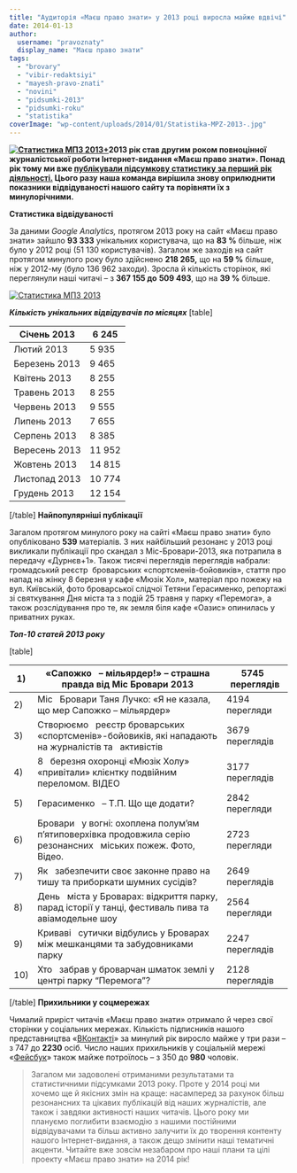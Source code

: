 ```yaml
---
title: "Аудиторія «Маєш право знати» у 2013 році виросла майже вдвічі"
date: 2014-01-13
author: 
  username: "pravoznaty"
  display_name: "Маєш право знати"
tags: 
  - "brovary"
  - "vibir-redaktsiyi"
  - "mayesh-pravo-znati"
  - "novini"
  - "pidsumki-2013"
  - "pidsumki-roku"
  - "statistika"
coverImage: "wp-content/uploads/2014/01/Statistika-MPZ-2013-.jpg"
---
```


**[![Статистика МПЗ 2013+](https://mpz.brovary.org/wp-content/uploads/2014/01/Statistika-MPZ-2013-.jpg)](https://mpz.brovary.org/wp-content/uploads/2014/01/Statistika-MPZ-2013-.jpg)2013 рік став другим роком повноцінної журналістської роботи Інтернет-видання «Маєш право знати». Понад рік тому ми вже [публікували підсумкову статистику за перший рік діяльності.](https://mpz.brovary.org/mayesh-pravo-znati-2012-pidsumki-roboti-u-podiyah-ta-tsifrah/) Цього разу наша команда вирішила знову оприлюднити показники відвідуваності нашого сайту та порівняти їх з минулорічними.**

**Статистика відвідуваності**

За даними _Google Analytics,_ протягом 2013 року на сайт «Маєш право знати» зайшло **93 333** унікальних користувача, що на **83 %** більше, ніж було у 2012 році (51 130 користувачів). Загалом же заходів на сайт протягом минулого року було здійснено **218 265,** що на **59 %** більше, ніж у 2012-му (було 136 962 заходи). Зросла й кількість сторінок, які переглянули наші читачі – з **367 155 до** **509 493**, що на **39 %** більше.

[![Статистика МПЗ 2013](https://mpz.brovary.org/wp-content/uploads/2014/01/Statistika-MPZ-2013.jpg)](https://mpz.brovary.org/wp-content/uploads/2014/01/Statistika-MPZ-2013.jpg)

**_Кількість унікальних відвідувачів по місяцях_** \[table\]

| Січень 2013 | 6 245 |
| --- | --- |
| Лютий 2013 | 5 935 |
| Березень 2013 | 9 465 |
| Квітень 2013 | 8 255 |
| Травень 2013 | 8 255 |
| Червень 2013 | 9 555 |
| Липень 2013 | 7 655 |
| Серпень 2013 | 8 385 |
| Вересень 2013 | 11 952 |
| Жовтень 2013 | 14 815 |
| Листопад 2013 | 10 774 |
| Грудень 2013 | 12 154 |

\[/table\] **Найпопулярніші публікації**

Загалом протягом минулого року на сайті «Маєш право знати» було опубліковано **539** матеріалів. З них найбільший резонанс у 2013 році викликали публікації про скандал з Міс-Бровари-2013, яка потрапила в передачу «Дурнєв+1». Також тисячі переглядів переглядів набрали: громадський реєстр  броварських «спортсменів-бойовиків», стаття про напад на жінку 8 березня у кафе «Мюзік Хол», матеріал про пожежу на вул. Київській, фото броварської слідчої Тетяни Герасименко, репортажі зі святкування Дня міста та з подій 25 травня у парку «Перемога», а також розслідування про те, як земля біля кафе «Оазис» опинилась у приватних руках.

**_Топ-10 статей 2013 року_**

\[table\]

| 1) | «Сапожко   – мільярдер!» – страшна правда від Міс Бровари 2013 | 5745   переглядів |
| --- | --- | --- |
| 2) | Міс   Бровари Таня Лучко: «Я не казала, що мер Сапожко – мільярдер» | 4194   перегляди |
| 3) | Створюємо   реєстр броварських «спортсменів»-бойовиків, які нападають на журналістів та   активістів | 3679   переглядів |
| 4) | 8   березня охоронці «Мюзік Холу» «привітали» клієнтку подвійним переломом. ВІДЕО | 3177   переглядів |
| 5) | Герасименко   – Т.П. Що ще додати? | 2842   перегляди |
| 6) | Бровари   у вогні: охоплена полум’ям п’ятиповерхівка продовжила серію резонансних   міських пожеж. Фото, Відео. | 2723   перегляди |
| 7) | Як   забезпечити своє законне право на тишу та приборкати шумних сусідів? | 2649   переглядів |
| 8) | День   міста у Броварах: відкриття парку, парад історії у танці, фестиваль пива та   авіамодельне шоу | 2564   перегляди |
| 9) | Криваві   сутички відбулись у Броварах між мешканцями та забудовниками парку | 2247   переглядів |
| 10) | Хто   забрав у броварчан шматок землі у центрі парку “Перемога”? | 2128   переглядів |

\[/table\] **Прихильники у соцмережах**

Чималий приріст читачів «Маєш право знати» отримало й через свої сторінки у соціальних мережах. Кількість підписників нашого представництва «[ВКонтакті](https://vk.com/pravo.znaty.brovary)» за минулий рік виросло майже у три рази – з 747 до **2230** осіб. Число наших прихильників у соціальній мережі «[Фейсбук](https://www.facebook.com/pravo.znaty.brovary)» також майже потроїлось – з 350 до **980** чоловік.

> Загалом ми задоволені отриманими результатами та статистичними підсумками 2013 року. Проте у 2014 році ми хочемо ще й якісних змін на краще: насамперед за рахунок більш резонансних та цікавих публікацій від наших журналістів, але також і завдяки активності наших читачів. Цього року ми плануємо поглибити взаємодію з нашими постійними відвідувачами та більш активно залучити їх до творення контенту нашого Інтернет-видання, а також дещо змінити наші тематичні акценти. Читайте вже зовсім незабаром про наші плани та цілі проекту «Маєш право знати» на 2014 рік!
